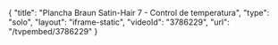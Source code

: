 {
    "title": "Plancha Braun Satin-Hair 7 - Control de temperatura",
    "type": "solo",
    "layout": "iframe-static",
    "videoId": "3786229",
    "url": "\/tvpembed\/3786229"
}